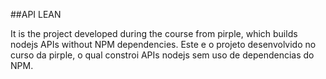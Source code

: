 ##API LEAN

It is the project developed during the course from pirple, which builds nodejs APIs without NPM dependencies.
Este e o projeto desenvolvido no curso da pirple, o qual constroi APIs nodejs sem uso de dependencias do NPM.

